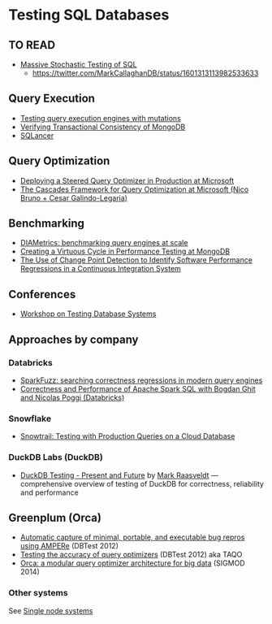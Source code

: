 # Testing SQL Databases

## TO READ 
* [Massive Stochastic Testing of SQL](https://www.vldb.org/conf/1998/p618.pdf)
  * https://twitter.com/MarkCallaghanDB/status/1601313113982533633


## Query Execution
* [Testing query execution engines with mutations](https://dl.acm.org/doi/pdf/10.1145/3395032.3395322) 
* [Verifying Transactional Consistency of MongoDB](https://arxiv.org/abs/2111.14946)
* [SQLancer](https://github.com/sqlancer/sqlancer)


## Query Optimization
* [Deploying a Steered Query Optimizer in Production at Microsoft](https://dl.acm.org/doi/abs/10.1145/3514221.3526052)
* [The Cascades Framework for Query Optimization at Microsoft (Nico Bruno + Cesar Galindo-Legaria)](https://youtu.be/pQe1LQJiXN0)


## Benchmarking
* [DIAMetrics: benchmarking query engines at scale](https://dl.acm.org/doi/abs/10.14778/3415478.3415551)
* [Creating a Virtuous Cycle in Performance Testing at MongoDB](https://dl.acm.org/doi/10.1145/3427921.3450234)
* [The Use of Change Point Detection to Identify Software Performance Regressions in a Continuous Integration System](https://dl.acm.org/doi/abs/10.1145/3358960.3375791)


## Conferences
* [Workshop on Testing Database Systems](https://dbtest-workshop.github.io/)


## Approaches by company

### Databricks 
* [SparkFuzz: searching correctness regressions in modern query engines](https://dl.acm.org/doi/abs/10.1145/3395032.3395327)
* [Correctness and Performance of Apache Spark SQL with Bogdan Ghit and Nicolas Poggi (Databricks)](https://youtu.be/fddBOZxdUKI)


### Snowflake
* [Snowtrail: Testing with Production Queries on a Cloud Database](https://dl.acm.org/doi/10.1145/3209950.3209958)


### DuckDB Labs (DuckDB)
* [DuckDB Testing - Present and Future](https://youtu.be/BgC79Zt2fPs) by [Mark Raasveldt](https://twitter.com/mraasveldt) — comprehensive overview of testing of DuckDB for correctness, reliability and performance


## Greenplum (Orca)
* [Automatic capture of minimal, portable, and executable bug repros using AMPERe](https://dl.acm.org/doi/10.1145/2304510.2304513) (DBTest 2012)
* [Testing the accuracy of query optimizers](https://dl.acm.org/doi/10.1145/2304510.2304525) (DBTest 2012) aka TAQO
* [Orca: a modular query optimizer architecture for big data](https://dl.acm.org/doi/10.1145/2588555.2595637) (SIGMOD 2014)



### Other systems
See [Single node systems](https://asatarin.github.io/testing-distributed-systems/#single-node-systems)

